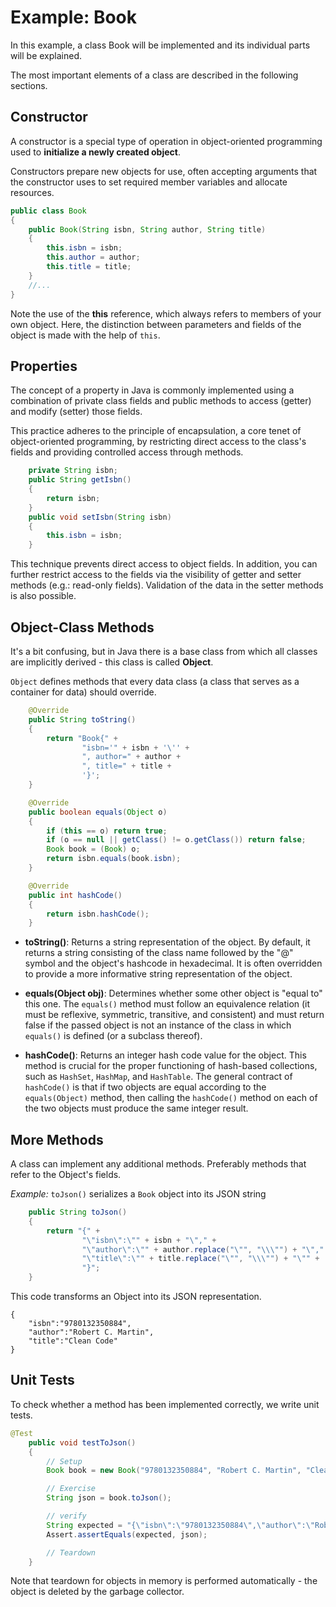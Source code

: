 # Example: Book

In this example, a class Book will be implemented and its individual parts will be explained.

The most important elements of a class are described in the following sections.

## Constructor

A constructor is a special type of operation in object-oriented programming used to **initialize a newly created object**. 

Constructors prepare new objects for use, often accepting arguments that the constructor uses to set required member 
variables and allocate resources.

```Java
public class Book
{
    public Book(String isbn, String author, String title)
    {
        this.isbn = isbn;
        this.author = author;
        this.title = title;
    }
    //...
}
```

Note the use of the **this** reference, which always refers to members of your own object. 
Here, the distinction between parameters and fields of the object is made with the help of `this`.


## Properties

The concept of a property in Java is commonly implemented using a combination of private class fields and 
public methods to access (getter) and modify (setter) those fields. 

This practice adheres to the principle of encapsulation, a core tenet of object-oriented programming, 
by restricting direct access to the class's fields and providing controlled access through methods.

```Java
	private String isbn;
	public String getIsbn()
	{
		return isbn;
	}
	public void setIsbn(String isbn)
	{
		this.isbn = isbn;
	}
```

This technique prevents direct access to object fields. 
In addition, you can further restrict access to the fields via the visibility of getter and setter methods 
(e.g.: read-only fields). 
Validation of the data in the setter methods is also possible.


## Object-Class Methods

It's a bit confusing, but in Java there is a base class from which all classes are implicitly derived - 
this class is called **Object**.

`Object` defines methods that every data class (a class that serves as a container for data) should override.

```Java
	@Override
	public String toString()
	{
		return "Book{" +
				"isbn='" + isbn + '\'' +
				", author=" + author +
				", title=" + title +
				'}';
	}

	@Override
	public boolean equals(Object o)
	{
		if (this == o) return true;
		if (o == null || getClass() != o.getClass()) return false;
		Book book = (Book) o;
        return isbn.equals(book.isbn);
    }

	@Override
	public int hashCode()
	{
		return isbn.hashCode();
	}
```

* **toString()**: Returns a string representation of the object. By default, it returns a string consisting of the 
    class name followed by the "@" symbol and the object's hashcode in hexadecimal. It is often overridden to provide 
    a more informative string representation of the object.

* **equals(Object obj)**: Determines whether some other object is "equal to" this one. The `equals()` method must 
follow an equivalence relation (it must be reflexive, symmetric, transitive, and consistent) and must return false 
if the passed object is not an instance of the class in which `equals()` is defined (or a subclass thereof).

* **hashCode()**: Returns an integer hash code value for the object. This method is crucial for the proper functioning 
of hash-based collections, such as `HashSet`, `HashMap`, and `HashTable`. The general contract of `hashCode()` is that 
if two objects are equal according to the `equals(Object)` method, then calling the `hashCode()` method on each of the 
two objects must produce the same integer result.


## More Methods

A class can implement any additional methods. Preferably methods that refer to the Object's fields.

_Example:_ `toJson()` serializes a `Book` object into its JSON string 
```Java
	public String toJson()
	{
		return "{" +
				"\"isbn\":\"" + isbn + "\"," +
				"\"author\":\"" + author.replace("\"", "\\\"") + "\"," +
				"\"title\":\"" + title.replace("\"", "\\\"") + "\"" +
				"}";
	}
```

This code transforms an Object into its JSON representation.
```
{
    "isbn":"9780132350884",
    "author":"Robert C. Martin",
    "title":"Clean Code"
}
```

## Unit Tests 

To check whether a method has been implemented correctly, we write unit tests.

```Java
@Test
	public void testToJson()
	{
		// Setup
		Book book = new Book("9780132350884", "Robert C. Martin", "Clean Code");

		// Exercise
		String json = book.toJson();

		// verify
		String expected = "{\"isbn\":\"9780132350884\",\"author\":\"Robert C. Martin\",\"title\":\"Clean Code\"}";
		Assert.assertEquals(expected, json);

		// Teardown
	}
```

Note that teardown for objects in memory is performed automatically - the object is deleted by the garbage collector.


